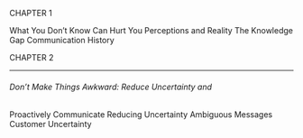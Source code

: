 CHAPTER 1

What You Don’t Know Can Hurt You Perceptions and Reality
 The Knowledge Gap Communication History

CHAPTER 2

-----

###### Don’t Make Things Awkward: Reduce Uncertainty and
 Proactively Communicate
 Reducing Uncertainty Ambiguous Messages Customer Uncertainty